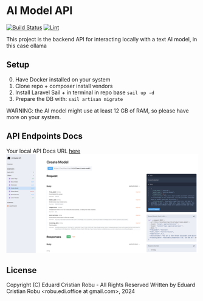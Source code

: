 # AI Model API

<a href="https://github.com/robuedi/properties-api/actions"><img src="https://github.com/robuedi/properties-api/actions/workflows/tests.yml/badge.svg" alt="Build Status"></a>
<a href="https://github.com/robuedi/properties-api/actions"><img src="https://github.com/robuedi/properties-api/actions/workflows/lint.yml/badge.svg" alt="Lint"></a>


This project is the backend API for interacting locally with a text AI model, in this case ollama

## Setup

0. Have Docker installed on your system
1. Clone repo + composer install vendors
2. Install Laravel Sail + in terminal in repo base `sail up -d`
3. Prepare the DB with: `sail artisan migrate`

WARNING: the AI model might use at least 12 GB of RAM, so please have more on your system.

## API Endpoints Docs

Your local API Docs URL [here](http://localhost/docs/api#/)
![AI Model API](/readme/docs.png)

## License

Copyright (C) Eduard Cristian Robu - All Rights Reserved
Written by Eduard Cristian Robu <robu.edi.office at gmail.com>, 2024
